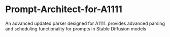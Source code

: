 # Prompt-Architect-for-A1111
An advanced updated parser designed for A1111. provides advanced parsing and scheduling functionality for prompts in Stable Diffusion models
